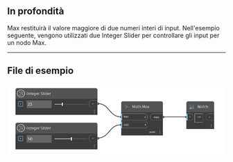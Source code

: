 ## In profondità
Max restituirà il valore maggiore di due numeri interi di input. Nell'esempio seguente, vengono utilizzati due Integer Slider per controllare gli input per un nodo Max.
___
## File di esempio

![Max (int1, int2)](./DSCore.Math.Max(int1,%20int2)_img.jpg)

